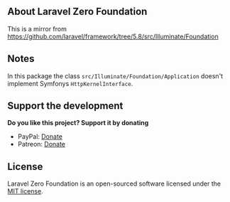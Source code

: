 ## About Laravel Zero Foundation

This is a mirror from https://github.com/laravel/framework/tree/5.8/src/Illuminate/Foundation

## Notes

In this package the class `src/Illuminate/Foundation/Application` doesn't implement Symfonys `HttpKernelInterface`.

## Support the development
**Do you like this project? Support it by donating**

- PayPal: [Donate](https://www.paypal.com/cgi-bin/webscr?cmd=_s-xclick&hosted_button_id=66BYDWAT92N6L)
- Patreon: [Donate](https://www.patreon.com/nunomaduro)

## License

Laravel Zero Foundation is an open-sourced software licensed under the [MIT license](LICENSE.md).
